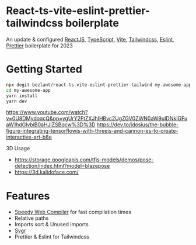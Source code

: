 # React-ts-vite-eslint-prettier-tailwindcss boilerplate
An update &amp; configured [ReactJS](https://reactjs.org), [TypeScript](https://www.typescriptlang.org), [Vite](https://vitejs.dev), [Tailwindcss](https://tailwindcss.com), [Eslint](https://eslint.org), [Prettier](https://prettier.io) boilerplate for 2023

# Getting Started
```bash
npx degit bezlant/react-ts-vite-eslint-prettier-tailwind my-awesome-app
cd my-awesome-app
yarn install
yarn dev
```

https://www.youtube.com/watch?v=0U8DMydoqcQ&pp=ygUrY2FtZXJhIHBvc2UgZGV0ZWN0aW9uIDNkIGFuaW1hdGlvbiB0aHJlZSBqcw%3D%3D
https://dev.to/idosius/the-bubble-figure-integrating-tensorflowjs-with-threejs-and-cannon-es-to-create-interactive-art-b8e


3D Usage
- https://storage.googleapis.com/tfjs-models/demos/pose-detection/index.html?model=blazepose
- https://3d.kalidoface.com/


# Features
- [Speedy Web Compiler](https://swc.rs/)  for fast compilation times
- Relative paths
- Imports sort & Unused imports
- [Svgr](https://react-svgr.com/)
- Prettier & Eslint for Tailwindcss
